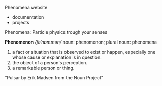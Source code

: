Phenomena website
- documentation
- projects

Phenomena: Particle physics trough your senses

**Phenomenon**
*/fəˈnɒmɪnən/*
noun: phenomenon; plural noun: phenomena
1. a fact or situation that is observed to exist or happen, especially one whose cause or explanation is in question.
2. the object of a person's perception.
3. a remarkable person or thing.


"Pulsar by Erik Madsen from the Noun Project"
